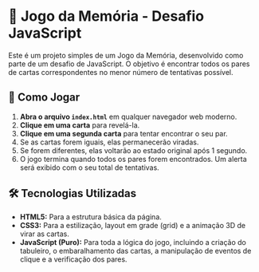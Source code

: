 # 🧩 Jogo da Memória - Desafio JavaScript

Este é um projeto simples de um Jogo da Memória, desenvolvido como parte de um desafio de JavaScript. O objetivo é encontrar todos os pares de cartas correspondentes no menor número de tentativas possível.

## 🚀 Como Jogar

1.  **Abra o arquivo `index.html`** em qualquer navegador web moderno.
2.  **Clique em uma carta** para revelá-la.
3.  **Clique em uma segunda carta** para tentar encontrar o seu par.
4.  Se as cartas forem iguais, elas permanecerão viradas.
5.  Se forem diferentes, elas voltarão ao estado original após 1 segundo.
6.  O jogo termina quando todos os pares forem encontrados. Um alerta será exibido com o seu total de tentativas.

## 🛠️ Tecnologias Utilizadas

* **HTML5:** Para a estrutura básica da página.
* **CSS3:** Para a estilização, layout em grade (grid) e a animação 3D de virar as cartas.
* **JavaScript (Puro):** Para toda a lógica do jogo, incluindo a criação do tabuleiro, o embaralhamento das cartas, a manipulação de eventos de clique e a verificação dos pares.